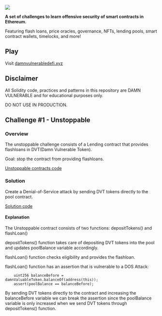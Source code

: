 ![](cover.png)

**A set of challenges to learn offensive security of smart contracts in Ethereum.**

Featuring flash loans, price oracles, governance, NFTs, lending pools, smart contract wallets, timelocks, and more!

## Play

Visit [damnvulnerabledefi.xyz](https://damnvulnerabledefi.xyz)

## Disclaimer

All Solidity code, practices and patterns in this repository are DAMN VULNERABLE and for educational purposes only.

DO NOT USE IN PRODUCTION.

## Challenge #1 - Unstoppable

### Overview

The unstoppable challenge consists of a Lending contract that provides flashloans in DVT(Damn Vulnerable Token).

Goal: stop the contract from providing flashloans.

[Unstoppable contracts code](https://github.com/jooohneth/damn-vulnerable-defi/tree/master/contracts/unstoppable)

### Solution

Create a Denial-of-Service attack by sending DVT tokens directly to the pool contract.

[Solution code](https://github.com/jooohneth/damn-vulnerable-defi/blob/master/test/unstoppable/unstoppable.challenge.js)

#### Explanation

The Unstoppable contract consists of two functions: depositTokens() and flashLoan()

depositTokens() function takes care of depositing DVT tokens into the pool and updates poolBalance variable accordingly.

flashLoan() function checks eligibility and provides the flashloan.

flashLoan() function has an assertion that is vulnerable to a DOS Attack:

```solidity
    uint256 balanceBefore = damnValuableToken.balanceOf(address(this));
    assert(poolBalance == balanceBefore);
```

By sending DVT tokens directly to the contract and increasing the balanceBefore variable we can break the assertion since the poolBalance variable is only increased when we send DVT tokens through depositTokens() function.
